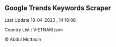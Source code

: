 

## Google Trends Keywords Scraper 
 
Last Update 18-04-2023 , 14:16:08

Country List :
VIETNAM.json



© Abdul Muttaqin 
